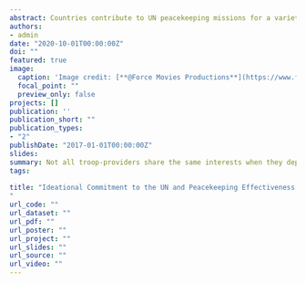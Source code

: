 ```yaml
---
abstract: Countries contribute to UN peacekeeping missions for a variety of reasons. That diversion of interest affects how the operations' mandates are fulfilled. While some troop-providers align with the UN's ideals and directives, others act in favor of their private benefits. Drawing on the conflict-of-interest theory, I posit that divergent interests within peacekeeping operations reduce the ideational commitment of troop-providers to the UN; therefore, the functionality of UN peacekeeping missions. This article explores the effect of troop-providers' ideational commitment to the UN on reducing civilian victimization by the combatants in all terminated and ongoing peacekeeping operations from 1990 to 2019. The results show that an increase in troop-providers' ideational commitment to the UN reduces civilian victimization. The article makes three contributions. First, it elaborates on the consequences of how peacekeeping operations are composed, bringing in the primary motivations of troop-providers. Second, it develops a new measure of troop-providers' ideational commitment to the UN, taking into account their human rights stance in the UNGA. Third, the study suggests that troop-providers' ideational commitment to the UN becomes more pivotal in large deployments; thus, it outlines several policy implications to the UN. 
authors:
- admin
date: "2020-10-01T00:00:00Z"
doi: ""
featured: true
image:
  caption: 'Image credit: [**@Force Movies Productions**](https://www.flickr.com/photos/147647726@N06/38160945061/)'
  focal_point: ""
  preview_only: false
projects: []
publication: ''
publication_short: ""
publication_types:  
- "2"
publishDate: "2017-01-01T00:00:00Z"
slides: 
summary: Not all troop-providers share the same interests when they deploy personnel to a UN mission. In this study, looking at the composition of the peacekeeping operations, I speculate about the primary interests of the troop-contributing governments and their effect on the success of missions.
tags:
 
title: "Ideational Commitment to the UN and Peacekeeping Effectiveness in Reducing Civilian Victimization
"
url_code: "" 
url_dataset: "" 
url_pdf: ""
url_poster: ""
url_project: ""
url_slides: ""
url_source: ""
url_video: ""
---
```


 

